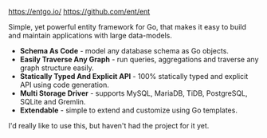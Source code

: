 https://entgo.io/
https://github.com/ent/ent

Simple, yet powerful entity framework for Go, that makes it easy to build and maintain applications with large data-models.

-   **Schema As Code** - model any database schema as Go objects.
-   **Easily Traverse Any Graph** - run queries, aggregations and traverse any graph structure easily.
-   **Statically Typed And Explicit API** - 100% statically typed and explicit API using code generation.
-   **Multi Storage Driver** - supports MySQL, MariaDB, TiDB, PostgreSQL, SQLite and Gremlin.
-   **Extendable** - simple to extend and customize using Go templates.

I'd really like to use this, but haven't had the project for it yet.
